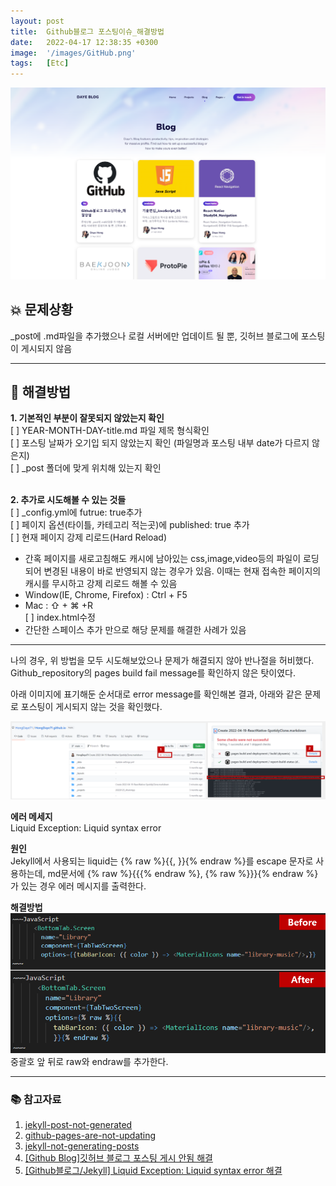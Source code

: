 ```yaml
---
layout: post
title:  Github블로그 포스팅이슈_해결방법
date:   2022-04-17 12:38:35 +0300
image:  '/images/GitHub.png'
tags:   [Etc]
---
```


<img src="/images/Posting/Etc/03.png" alt="Project">
<br/>

## :collision: 문제상황 <br/>
_post에 .md파일을 추가했으나 로컬 서버에만 업데이트 될 뿐, 깃허브 블로그에 포스팅이 게시되지 않음 <br/>

___

## :page_with_curl: 해결방법<br/>
**1. 기본적인 부분이 잘못되지 않았는지 확인**<br/>
[ ] YEAR-MONTH-DAY-title.md 파일 제목 형식확인<br/>
[ ] 포스팅 날짜가 오기입 되지 않았는지 확인 (파일명과 포스팅 내부 date가 다르지 않은지)<br/>
[ ] _post 폴더에 맞게 위치해 있는지 확인<br/><br/>

**2. 추가로 시도해볼 수 있는 것들**<br/>
[ ] _config.yml에 futrue: true추가<br/>
[ ] 페이지 옵션(타이틀, 카테고리 적는곳)에 published: true 추가<br/>
[ ] 현재 페이지 강제 리로드(Hard Reload)<br/>
  * 간혹 페이지를 새로고침해도 캐시에 남아있는 css,image,video등의 파일이 로딩되어 변경된 내용이 바로 반영되지 않는 경우가 있음. 이때는 현재 접속한 페이지의 캐시를 무시하고 강제 리로드 해볼 수 있음<br/>
  * Window(IE, Chrome, Firefox) : Ctrl + F5<br/>
  * Mac : ⇧ + ⌘ +R<br/>
[ ] index.html수정<br/>
  * 간단한 스페이스 추가 만으로 해당 문제를 해결한 사례가 있음

___

나의 경우, 위 방법을 모두 시도해보았으나 문제가 해결되지 않아 반나절을 허비했다. <br/>
Github_repository의 pages build fail message를 확인하지 않은 탓이였다. <br/>

아래 이미지에 표기해둔 순서대로 error message를 확인해본 결과, 아래와 같은 문제로 포스팅이 게시되지 않는 것을 확인했다.<br/>

<img src="/images/Posting/Etc/01.png" alt="Project">

**에러 메세지** <br/>
Liquid Exception: Liquid syntax error<br/>

**원인**<br/>
Jekyll에서 사용되는 liquid는 {% raw %}{{, }}{% endraw %}를 escape 문자로 사용하는데, md문서에 {% raw %}{{{% endraw %}, {% raw %}}}{% endraw %}가 있는 경우 에러 메시지를 출력한다.<br/>

**해결방법**
<img src="/images/Posting/Etc/02.png" alt="Project">
<br/>중괄호 앞 뒤로 raw와 endraw를 추가한다.

___

### :books: 참고자료<br>
1. [jekyll-post-not-generated](https://stackoverflow.com/questions/30625044/jekyll-post-not-generated)
2. [github-pages-are-not-updating](https://stackoverflow.com/questions/20422279/github-pages-are-not-updating)
3. [jekyll-not-generating-posts](https://stackoverflow.com/questions/16990138/jekyll-not-generating-posts)
4. [[Github Blog]깃허브 블로그 포스팅 게시 안됨 해결](https://devyuseon.github.io/github%20blog/githubblog-post-not-shown/)
5. [[Github블로그/Jekyll] Liquid Exception: Liquid syntax error 해결](https://iamheesoo.github.io/blog/gitblog-sol-jekyll02)